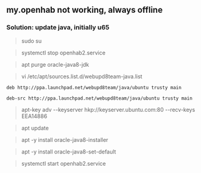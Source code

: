 ## my.openhab not working, always offline
### Solution: update java, initially u65
> sudo su

> systemctl stop openhab2.service

> apt purge oracle-java8-jdk 

> vi /etc/apt/sources.list.d/webupd8team-java.list

`deb http://ppa.launchpad.net/webupd8team/java/ubuntu trusty main`

`deb-src http://ppa.launchpad.net/webupd8team/java/ubuntu trusty main`

> apt-key adv --keyserver hkp://keyserver.ubuntu.com:80 --recv-keys EEA14886

> apt update

> apt -y install oracle-java8-installer

> apt -y install oracle-java8-set-default

> systemctl start openhab2.service
